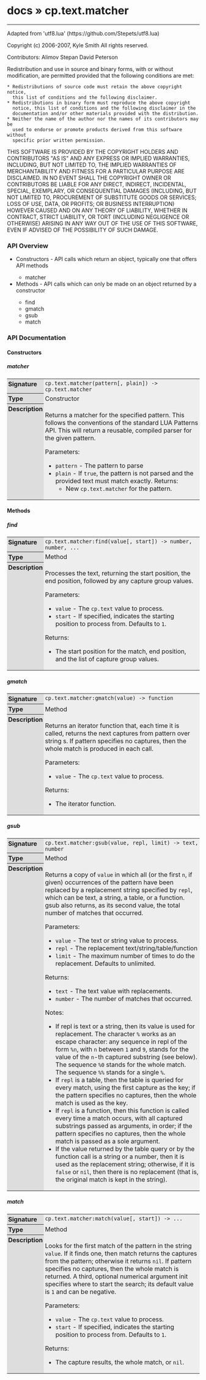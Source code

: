 # [docs](index.md) » cp.text.matcher
---

Adapted from 'utf8.lua' (https://github.com/Stepets/utf8.lua)

Copyright (c) 2006-2007, Kyle Smith
All rights reserved.

Contributors:
    Alimov Stepan
    David Peterson

Redistribution and use in source and binary forms, with or without
modification, are permitted provided that the following conditions are met:

    * Redistributions of source code must retain the above copyright notice,
      this list of conditions and the following disclaimer.
    * Redistributions in binary form must reproduce the above copyright
      notice, this list of conditions and the following disclaimer in the
      documentation and/or other materials provided with the distribution.
    * Neither the name of the author nor the names of its contributors may be
      used to endorse or promote products derived from this software without
      specific prior written permission.

THIS SOFTWARE IS PROVIDED BY THE COPYRIGHT HOLDERS AND CONTRIBUTORS "AS IS"
AND ANY EXPRESS OR IMPLIED WARRANTIES, INCLUDING, BUT NOT LIMITED TO, THE
IMPLIED WARRANTIES OF MERCHANTABILITY AND FITNESS FOR A PARTICULAR PURPOSE ARE
DISCLAIMED. IN NO EVENT SHALL THE COPYRIGHT OWNER OR CONTRIBUTORS BE LIABLE
FOR ANY DIRECT, INDIRECT, INCIDENTAL, SPECIAL, EXEMPLARY, OR CONSEQUENTIAL
DAMAGES (INCLUDING, BUT NOT LIMITED TO, PROCUREMENT OF SUBSTITUTE GOODS OR
SERVICES; LOSS OF USE, DATA, OR PROFITS; OR BUSINESS INTERRUPTION) HOWEVER
CAUSED AND ON ANY THEORY OF LIABILITY, WHETHER IN CONTRACT, STRICT LIABILITY,
OR TORT (INCLUDING NEGLIGENCE OR OTHERWISE) ARISING IN ANY WAY OUT OF THE USE
OF THIS SOFTWARE, EVEN IF ADVISED OF THE POSSIBILITY OF SUCH DAMAGE.

<style type="text/css">
	a { text-decoration: none; }
	a:hover { text-decoration: underline; }
	th { background-color: #DDDDDD; vertical-align: top; padding: 3px; }
	td { width: 100%; background-color: #EEEEEE; vertical-align: top; padding: 3px; }
	table { width: 100% ; border: 1px solid #0; text-align: left; }
	section > table table td { width: 0; }
</style>
<link rel="stylesheet" href="../../css/docs.css" type="text/css" media="screen" />
<h3>API Overview</h3>
<ul>
<li>Constructors - API calls which return an object, typically one that offers API methods</li>
  <ul>
	<li><a href="#matcher">matcher</a></li>
  </ul>
<li>Methods - API calls which can only be made on an object returned by a constructor</li>
  <ul>
	<li><a href="#find">find</a></li>
	<li><a href="#gmatch">gmatch</a></li>
	<li><a href="#gsub">gsub</a></li>
	<li><a href="#match">match</a></li>
  </ul>
</ul>
<h3>API Documentation</h3>
<h4 class="documentation-section">Constructors</h4>
  <section id="matcher">
	<h5><a href="#matcher">matcher</a></h5>
	<table>
	  <tr>
		<th>Signature</th>
		<td><code>cp.text.matcher(pattern[, plain]) -&gt; cp.text.matcher</code></td>
	  </tr>
	  <tr>
		<th>Type</th>
		<td>Constructor</td>
	  </tr>
	  <tr>
		<th>Description</th>
		<td><p>Returns a matcher for the specified pattern. This follows the conventions of the standard <a href="https://www.lua.org/pil/20.2.html">LUA Patterns</a> API. This will return a reusable, compiled parser for the given pattern.</p>
<p>Parameters:</p>
<ul>
<li><code>pattern</code>    - The pattern to parse</li>
<li><code>plain</code>      - If <code>true</code>, the pattern is not parsed and the provided text must match exactly.
Returns:<ul>
<li>New <code>cp.text.matcher</code> for the pattern.</li>
</ul>
</li>
</ul>
</td>
	  </tr>
	</table>
  </section>
<h4 class="documentation-section">Methods</h4>
  <section id="find">
	<h5><a href="#find">find</a></h5>
	<table>
	  <tr>
		<th>Signature</th>
		<td><code>cp.text.matcher:find(value[, start]) -&gt; number, number, ...</code></td>
	  </tr>
	  <tr>
		<th>Type</th>
		<td>Method</td>
	  </tr>
	  <tr>
		<th>Description</th>
		<td><p>Processes the text, returning the start position, the end position, followed by any capture group values.</p>
<p>Parameters:</p>
<ul>
<li><code>value</code>      - The <code>cp.text</code> value to process.</li>
<li><code>start</code>      - If specified, indicates the starting position to process from. Defaults to <code>1</code>.</li>
</ul>
<p>Returns:</p>
<ul>
<li>The start position for the match, end position, and the list of capture group values.</li>
</ul>
</td>
	  </tr>
	</table>
  </section>
  <section id="gmatch">
	<h5><a href="#gmatch">gmatch</a></h5>
	<table>
	  <tr>
		<th>Signature</th>
		<td><code>cp.text.matcher:gmatch(value) -&gt; function</code></td>
	  </tr>
	  <tr>
		<th>Type</th>
		<td>Method</td>
	  </tr>
	  <tr>
		<th>Description</th>
		<td><p>Returns an iterator function that, each time it is called, returns the next captures from pattern over string s. If pattern specifies no captures, then the whole match is produced in each call.</p>
<p>Parameters:</p>
<ul>
<li><code>value</code>      - The <code>cp.text</code> value to process.</li>
</ul>
<p>Returns:</p>
<ul>
<li>The iterator function.</li>
</ul>
</td>
	  </tr>
	</table>
  </section>
  <section id="gsub">
	<h5><a href="#gsub">gsub</a></h5>
	<table>
	  <tr>
		<th>Signature</th>
		<td><code>cp.text.matcher:gsub(value, repl, limit) -&gt; text, number</code></td>
	  </tr>
	  <tr>
		<th>Type</th>
		<td>Method</td>
	  </tr>
	  <tr>
		<th>Description</th>
		<td><p>Returns a copy of <code>value</code> in which all (or the first <code>n</code>, if given) occurrences of the pattern have been replaced by a replacement string specified by <code>repl</code>, which can be text, a string, a table, or a function. gsub also returns, as its second value, the total number of matches that occurred.</p>
<p>Parameters:</p>
<ul>
<li><code>value</code>  - The text or string value to process.</li>
<li><code>repl</code>   - The replacement text/string/table/function</li>
<li><code>limit</code>  - The maximum number of times to do the replacement. Defaults to unlimited.</li>
</ul>
<p>Returns:</p>
<ul>
<li><code>text</code>   - The text value with replacements.</li>
<li><code>number</code> - The number of matches that occurred.</li>
</ul>
<p>Notes:</p>
<ul>
<li>If repl is text or a string, then its value is used for replacement. The character <code>%</code> works as an escape character: any sequence in repl of the form <code>%n</code>, with <code>n</code> between <code>1</code> and <code>9</code>, stands for the value of the <code>n</code>-th captured substring (see below). The sequence <code>%0</code> stands for the whole match. The sequence <code>%%</code> stands for a single <code>%</code>.</li>
<li>If <code>repl</code> is a table, then the table is queried for every match, using the first capture as the key; if the pattern specifies no captures, then the whole match is used as the key.</li>
<li>If <code>repl</code> is a function, then this function is called every time a match occurs, with all captured substrings passed as arguments, in order; if the pattern specifies no captures, then the whole match is passed as a sole argument.</li>
<li>If the value returned by the table query or by the function call is a string or a number, then it is used as the replacement string; otherwise, if it is <code>false</code> or <code>nil</code>, then there is no replacement (that is, the original match is kept in the string).</li>
</ul>
</td>
	  </tr>
	</table>
  </section>
  <section id="match">
	<h5><a href="#match">match</a></h5>
	<table>
	  <tr>
		<th>Signature</th>
		<td><code>cp.text.matcher:match(value[, start]) -&gt; ...</code></td>
	  </tr>
	  <tr>
		<th>Type</th>
		<td>Method</td>
	  </tr>
	  <tr>
		<th>Description</th>
		<td><p>Looks for the first match of the pattern in the string <code>value</code>. If it finds one, then match returns the captures from the pattern; otherwise it returns <code>nil</code>. If pattern specifies no captures, then the whole match is returned. A third, optional numerical argument init specifies where to start the search; its default value is <code>1</code> and can be negative.</p>
<p>Parameters:</p>
<ul>
<li><code>value</code>      - The <code>cp.text</code> value to process.</li>
<li><code>start</code>      - If specified, indicates the starting position to process from. Defaults to <code>1</code>.</li>
</ul>
<p>Returns:</p>
<ul>
<li>The capture results, the whole match, or <code>nil</code>.</li>
</ul>
</td>
	  </tr>
	</table>
  </section>
